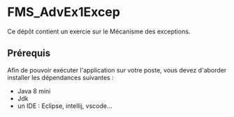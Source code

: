 # FMS_AdvEx1Excep
Ce dépôt contient un exercie sur le Mécanisme des exceptions.

## Prérequis
Afin de pouvoir exécuter l'application sur votre poste, vous devez d'aborder installer les dépendances suivantes :
  * Java 8 mini
  * Jdk
  * un IDE : Eclipse, intellij, vscode...